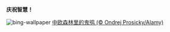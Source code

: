 
**庆祝智慧！**

![bing-wallpaper](https://www.bing.com/th?id=OHR.TeacherOwl_ZH-CN8289875605_1920x1080.jpg)
[中欧森林里的鬼鸮 (© Ondrej Prosicky/Alamy)](https://www.bing.com/search?q=%E4%B8%96%E7%95%8C%E6%95%99%E5%B8%88%E6%97%A5&amp;form=hpcapt&amp;mkt=zh-cn)
  